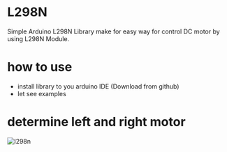 # L298N
Simple Arduino L298N Library make for easy way for control DC motor by using L298N Module.
# how to use
- install library to you arduino IDE (Download from github)
- let see examples
# determine left and right motor

![l298n]( https://github.com/xang555/L298N/blob/master/img/l298edit.png )
